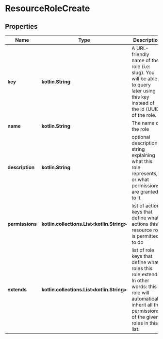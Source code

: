 
# ResourceRoleCreate

## Properties
Name | Type | Description | Notes
------------ | ------------- | ------------- | -------------
**key** | **kotlin.String** | A URL-friendly name of the role (i.e: slug). You will be able to query later using this key instead of the id (UUID) of the role. | 
**name** | **kotlin.String** | The name of the role | 
**description** | **kotlin.String** | optional description string explaining what this role represents, or what permissions are granted to it. |  [optional]
**permissions** | **kotlin.collections.List&lt;kotlin.String&gt;** | list of action keys that define what actions this resource role is permitted to do |  [optional]
**extends** | **kotlin.collections.List&lt;kotlin.String&gt;** | list of role keys that define what roles this role extends. In other words: this role will automatically inherit all the permissions of the given roles in this list. |  [optional]



